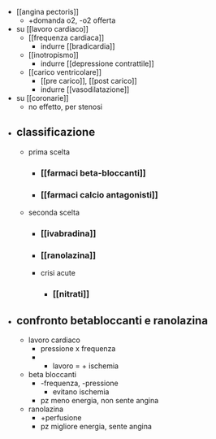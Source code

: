 - [[angina pectoris]]
	- +domanda o2, -o2 offerta
- su [[lavoro cardiaco]]
	- [[frequenza cardiaca]]
		- indurre [[bradicardia]]
	- [[inotropismo]]
		- indurre [[depressione contrattile]]
	- [[carico ventricolare]]
		- [[pre carico]], [[post carico]]
		- indurre [[vasodilatazione]]
- su [[coronarie]]
	- no effetto, per stenosi
- ## classificazione
	- prima scelta
		- ### [[farmaci beta-bloccanti]]
		- ### [[farmaci calcio antagonisti]]
	- seconda scelta
		- ### [[ivabradina]]
		- ### [[ranolazina]]
		- crisi acute
			- ### [[nitrati]]
- ## confronto betabloccanti e ranolazina
	- lavoro cardiaco
		- pressione x frequenza
		- + lavoro = + ischemia
	- beta bloccanti
		- -frequenza, -pressione
			- evitano ischemia
		- pz meno energia, non sente angina
	- ranolazina
		- +perfusione
		- pz migliore energia, sente angina